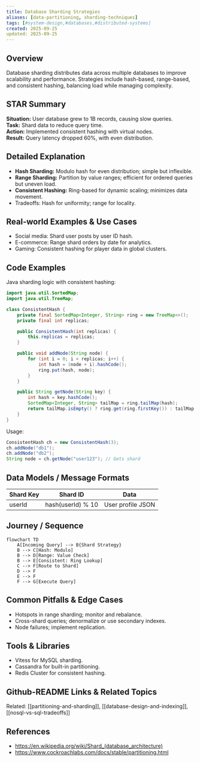```yaml
---
title: Database Sharding Strategies
aliases: [data-partitioning, sharding-techniques]
tags: [#system-design,#databases,#distributed-systems]
created: 2025-09-25
updated: 2025-09-25
---
```


## Overview
Database sharding distributes data across multiple databases to improve scalability and performance. Strategies include hash-based, range-based, and consistent hashing, balancing load while managing complexity.

## STAR Summary
**Situation:** User database grew to 1B records, causing slow queries.  
**Task:** Shard data to reduce query time.  
**Action:** Implemented consistent hashing with virtual nodes.  
**Result:** Query latency dropped 60%, with even distribution.

## Detailed Explanation
- **Hash Sharding:** Modulo hash for even distribution; simple but inflexible.
- **Range Sharding:** Partition by value ranges; efficient for ordered queries but uneven load.
- **Consistent Hashing:** Ring-based for dynamic scaling; minimizes data movement.
- Tradeoffs: Hash for uniformity; range for locality.

## Real-world Examples & Use Cases
- Social media: Shard user posts by user ID hash.
- E-commerce: Range shard orders by date for analytics.
- Gaming: Consistent hashing for player data in global clusters.

## Code Examples
Java sharding logic with consistent hashing:
```java
import java.util.SortedMap;
import java.util.TreeMap;

class ConsistentHash {
    private final SortedMap<Integer, String> ring = new TreeMap<>();
    private final int replicas;

    public ConsistentHash(int replicas) {
        this.replicas = replicas;
    }

    public void addNode(String node) {
        for (int i = 0; i < replicas; i++) {
            int hash = (node + i).hashCode();
            ring.put(hash, node);
        }
    }

    public String getNode(String key) {
        int hash = key.hashCode();
        SortedMap<Integer, String> tailMap = ring.tailMap(hash);
        return tailMap.isEmpty() ? ring.get(ring.firstKey()) : tailMap.get(tailMap.firstKey());
    }
}
```

Usage:
```java
ConsistentHash ch = new ConsistentHash(3);
ch.addNode("db1");
ch.addNode("db2");
String node = ch.getNode("user123"); // Gets shard
```

## Data Models / Message Formats
| Shard Key | Shard ID | Data |
|-----------|----------|------|
| userId | hash(userId) % 10 | User profile JSON |

## Journey / Sequence
```mermaid
flowchart TD
    A[Incoming Query] --> B{Shard Strategy}
    B --> C[Hash: Modulo]
    B --> D[Range: Value Check]
    B --> E[Consistent: Ring Lookup]
    C --> F[Route to Shard]
    D --> F
    E --> F
    F --> G[Execute Query]
```

## Common Pitfalls & Edge Cases
- Hotspots in range sharding; monitor and rebalance.
- Cross-shard queries; denormalize or use secondary indexes.
- Node failures; implement replication.

## Tools & Libraries
- Vitess for MySQL sharding.
- Cassandra for built-in partitioning.
- Redis Cluster for consistent hashing.

## Github-README Links & Related Topics
Related: [[partitioning-and-sharding]], [[database-design-and-indexing]], [[nosql-vs-sql-tradeoffs]]

## References
- https://en.wikipedia.org/wiki/Shard_(database_architecture)
- https://www.cockroachlabs.com/docs/stable/partitioning.html
